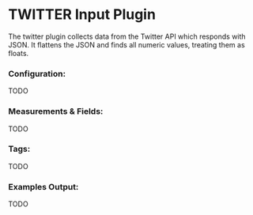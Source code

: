 # TWITTER Input Plugin

The twitter plugin collects data from the Twitter API which responds with JSON.  It flattens the JSON and finds all numeric values, treating them as floats.

### Configuration:

TODO

### Measurements & Fields:

TODO

### Tags:

TODO

### Examples Output:

TODO
